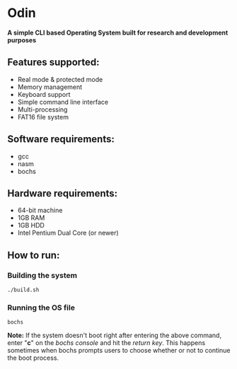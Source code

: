 # Odin
**A simple CLI based Operating System built for research and development purposes**

## Features supported:
- Real mode & protected mode
- Memory management
- Keyboard support
- Simple command line interface
- Multi-processing
- FAT16 file system

## Software requirements:
- gcc
- nasm
- bochs

## Hardware requirements:
- 64-bit machine
- 1GB RAM
- 1GB HDD
- Intel Pentium Dual Core (or newer)

## How to run:

### Building the system
    ./build.sh
### Running the OS file
    bochs

**Note:** If the system doesn't boot right after entering the above command, enter "**c**" on the _bochs console_ and hit the _return key_. This happens sometimes when bochs prompts users to choose whether or not to continue the boot process.
